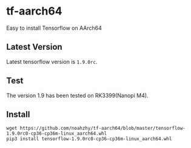 # tf-aarch64
Easy to install Tensorflow on AArch64
## Latest Version
Latest tensorflow version is `1.9.0rc`.
## Test
The version 1.9 has been tested on RK3399(Nanopi M4).

## Install
```
wget https://github.com/noahzhy/tf-aarch64/blob/master/tensorflow-1.9.0rc0-cp36-cp36m-linux_aarch64.whl
pip3 install tensorflow-1.9.0rc0-cp36-cp36m-linux_aarch64.whl
```
